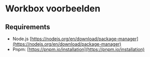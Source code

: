 # Workbox voorbeelden

## Requirements

- Node.js [https://nodejs.org/en/download/package-manager](https://nodejs.org/en/download/package-manager)
- Pnpm: [https://pnpm.io/installation](https://pnpm.io/installation)
